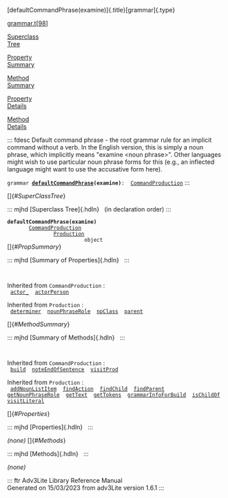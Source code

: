 [defaultCommandPhrase(examine)]{.title}[grammar]{.type}

[grammar.t](../file/grammar.t.html)\[[98](../source/grammar.t.html#98)\]

[Superclass\
Tree](#_SuperClassTree_)

[Property\
Summary](#_PropSummary_)

[Method\
Summary](#_MethodSummary_)

[Property\
Details](#_Properties_)

[Method\
Details](#_Methods_)

::: fdesc
Default command phrase - the root grammar rule for an implicit command
without a verb. In the English version, this is simply a noun phrase,
which implicitly means \"examine \<noun phrase\>\". Other languages
might wish to use particular noun phrase forms for this (e.g., an
inflected language might want to use the accusative form here).

`grammar `**[`defaultCommandPhrase`](../object/defaultCommandPhrase.html)`(examine)`**` :   `[`CommandProduction`](../object/CommandProduction.html)
:::

[]{#_SuperClassTree_}

::: mjhd
[Superclass Tree]{.hdln}   (in declaration order)
:::

**`defaultCommandPhrase(examine)`**\
`         `[`CommandProduction`](../object/CommandProduction.html)\
`                 `[`Production`](../object/Production.html)\
`                         object`\
[]{#_PropSummary_}

::: mjhd
[Summary of Properties]{.hdln}  
:::

` `

Inherited from `CommandProduction` :\
` `[`actor_`](../object/CommandProduction.html#actor_)`  `[`actorPerson`](../object/CommandProduction.html#actorPerson)`  `

Inherited from `Production` :\
` `[`determiner`](../object/Production.html#determiner)`  `[`nounPhraseRole`](../object/Production.html#nounPhraseRole)`  `[`npClass`](../object/Production.html#npClass)`  `[`parent`](../object/Production.html#parent)`  `

[]{#_MethodSummary_}

::: mjhd
[Summary of Methods]{.hdln}  
:::

` `

Inherited from `CommandProduction` :\
` `[`build`](../object/CommandProduction.html#build)`  `[`noteEndOfSentence`](../object/CommandProduction.html#noteEndOfSentence)`  `[`visitProd`](../object/CommandProduction.html#visitProd)`  `

Inherited from `Production` :\
` `[`addNounListItem`](../object/Production.html#addNounListItem)`  `[`findAction`](../object/Production.html#findAction)`  `[`findChild`](../object/Production.html#findChild)`  `[`findParent`](../object/Production.html#findParent)`  `[`getNounPhraseRole`](../object/Production.html#getNounPhraseRole)`  `[`getText`](../object/Production.html#getText)`  `[`getTokens`](../object/Production.html#getTokens)`  `[`grammarInfoForBuild`](../object/Production.html#grammarInfoForBuild)`  `[`isChildOf`](../object/Production.html#isChildOf)`  `[`visitLiteral`](../object/Production.html#visitLiteral)`  `

[]{#_Properties_}

::: mjhd
[Properties]{.hdln}  
:::

*(none)* []{#_Methods_}

::: mjhd
[Methods]{.hdln}  
:::

*(none)*

::: ftr
Adv3Lite Library Reference Manual\
Generated on 15/03/2023 from adv3Lite version 1.6.1
:::
